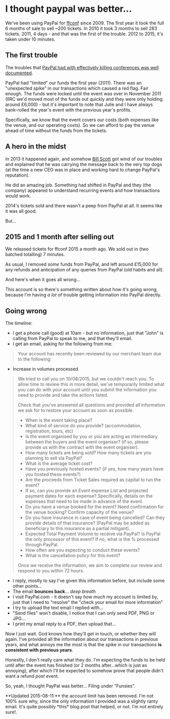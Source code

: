 # I thought paypal was better...

We've been using PayPal for [ffconf](http://ffconf.org) since 2009. The first year it took the full 6 months of sale to sell ~200 tickets. In 2010 it took 3 months to sell 283 tickets. 2011, 4 days - and that was the first of the trouble. 2012 to 2015, it's taken under 10 minutes.

<!--more-->

## The first trouble

The troubles that [PayPal had with effectively killing conferences was well documented](http://www.creativebloq.com/netmag/burned-paypal-9126093).

PayPal had "limited" our funds the first year (2011). There was an "unexpected spike" in our transactions which caused a red flag. Fair enough. The funds were locked until the event was over in November 2011 (IIRC we'd moved most of the funds out quickly and they were only holding around £6,000) - but it's important to note that Julie and I have always bank-rolled the year's event with the previous year's profits.

Specifically, we know that the event covers our costs (both expenses like the venue, and our operating costs). So we can afford to pay the venue ahead of time without the funds from the tickets.

## A hero in the midst

In 2013 it happened again, and somehow [Bill Scott](https://twitter.com/billwscott) got wind of our troubles and explained that he was carrying the message back to the very top dogs (at the time a new CEO was in place and working hard to change PayPal's reputation).

He did an amazing job. Something had shifted in PayPal and they (the company) appeared to understand recurring events and how transactions would work.

2014's tickets sold and there wasn't a peep from PayPal at all. It seems like it was all good.

But...

## 2015 and 1 month after selling out

We released tickets for ffconf 2015 a month ago. We sold out in (two batched totalling) 7 minutes.

As usual, I removed *some* funds from PayPal, and left around £15,000 for any refunds and anticipation of any queries from PayPal (old habits and all).

And here's when it goes all wrong...

This account is so there's something written about how it's going wrong, because I'm having *a lot* of trouble getting information into PayPal directly.

## Going wrong

The timeline:

- I get a phone call (good) at 10am - but no information, just that "John" is calling from PayPal to speak to me, and that they'll email.
- I get an email, asking for the following from me:

> Your account has recently been reviewed by our merchant team due to the following:
 - Increase in volumes processed
>
> We tried to call you on 10/08/2015, but we couldn't reach you. To allow time to review this in more detail, we've temporarily limited what you can do with your account until you submit the information you need to provide and take the actions listed.
>
> Check that you've answered all questions and provided all information we ask for to restore your account as soon as possible.
>
> - When is the event taking place?
> - What kind of service do you provide? (accommodation, registration, tours, etc)
> - Is the event organised by you or you are acting as intermediary between the buyers and the event organiser? (if so, please provide us with the contract with the event organiser).
> - How many tickets are being sold? How many tickets are you planning to sell via PayPal?
> - What is the average ticket cost?
> - Have you previously hosted events? (if yes, how many years have you hosted these events?)
> - Are the proceeds from Ticket Sales required as capital to run the event?
> - If so, can you provide an Event expense List and projected payment dates for each expense? Specifically, details on the expenses that need to be made in advance of the event.
> - Do you have a venue booked for the event? Need confirmation for the venue booking? Confirm capacity of the venue?
> - Do you have insurance in case of event being cancelled? Can they provide details of that insurance? (PayPal may be added as beneficiary to this insurance as a partial mitigant).
> - Expected Total Payment Volume to receive via PayPal? Is PayPal the only processor of this event? If no, what is the % processed through PayPal.
> - How often are you expecting to conduct these events?
> - What is the cancellation policy for this event?
>
> Once we receive the information, we aim to complete our review and respond to you within 72 hours.

- I reply, mostly to say I've given this information before, but include some other points...
- The email **bounces back**... *deep breath*
- I visit PayPal.com - it doesn't say *how much* my account is limited by, just that I need to "resolve" the "check your email for more information"
- I try to upload the text email I replied with...
- "Send files" won't disable, I notice that I can only send PDF, PNG or JPG...
- I print my email reply to a PDF, *then* upload that...

Now I just wait. God knows how they'll get in touch, or whether they will again. I've provided all the information about our transactions in previous years, and what annoys me the most is that the spike in our transactions **is consistent with previous years**.

Honestly, I don't really care what they do. I'm expecting the funds to be held until after the event has finished (or 2 months after...which is just as annoying), after which I'll be expected to somehow prove that people didn't want a refund *post* event.

So, yeah, I thought PayPal was better... Filing under "Funsies".

<div class="update">
**Updated 2015-08-11:** the account limit has been removed. I'm not 100% sure why, since the only information I provided was a slightly ranty email. It's quite possibly *this* blog post that helped, or not. I'm not entirely sure!.
</div>
